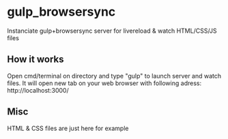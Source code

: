 # gulp_browsersync

Instanciate gulp+browsersync server for livereload & watch HTML/CSS/JS files


## How it works

Open cmd/terminal on directory and type "gulp" to launch server and watch files.
It will open new tab on your web browser with following adress: http://localhost:3000/

## Misc

HTML & CSS files are just here for example